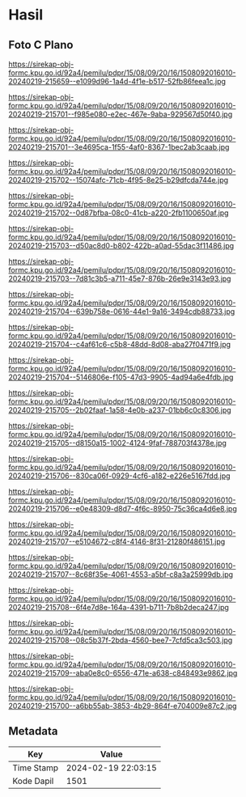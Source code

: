 # Hasil

## Foto C Plano

https://sirekap-obj-formc.kpu.go.id/92a4/pemilu/pdpr/15/08/09/20/16/1508092016010-20240219-215659--e1099d96-1a4d-4f1e-b517-52fb86feea1c.jpg

https://sirekap-obj-formc.kpu.go.id/92a4/pemilu/pdpr/15/08/09/20/16/1508092016010-20240219-215701--f985e080-e2ec-467e-9aba-929567d50f40.jpg

https://sirekap-obj-formc.kpu.go.id/92a4/pemilu/pdpr/15/08/09/20/16/1508092016010-20240219-215701--3e4695ca-1f55-4af0-8367-1bec2ab3caab.jpg

https://sirekap-obj-formc.kpu.go.id/92a4/pemilu/pdpr/15/08/09/20/16/1508092016010-20240219-215702--15074afc-71cb-4f95-8e25-b29dfcda744e.jpg

https://sirekap-obj-formc.kpu.go.id/92a4/pemilu/pdpr/15/08/09/20/16/1508092016010-20240219-215702--0d87bfba-08c0-41cb-a220-2fb1100650af.jpg

https://sirekap-obj-formc.kpu.go.id/92a4/pemilu/pdpr/15/08/09/20/16/1508092016010-20240219-215703--d50ac8d0-b802-422b-a0ad-55dac3f11486.jpg

https://sirekap-obj-formc.kpu.go.id/92a4/pemilu/pdpr/15/08/09/20/16/1508092016010-20240219-215703--7d81c3b5-a711-45e7-876b-26e9e3143e93.jpg

https://sirekap-obj-formc.kpu.go.id/92a4/pemilu/pdpr/15/08/09/20/16/1508092016010-20240219-215704--639b758e-0616-44e1-9a16-3494cdb88733.jpg

https://sirekap-obj-formc.kpu.go.id/92a4/pemilu/pdpr/15/08/09/20/16/1508092016010-20240219-215704--c4af61c6-c5b8-48dd-8d08-aba27f0471f9.jpg

https://sirekap-obj-formc.kpu.go.id/92a4/pemilu/pdpr/15/08/09/20/16/1508092016010-20240219-215704--5146806e-f105-47d3-9905-4ad94a6e4fdb.jpg

https://sirekap-obj-formc.kpu.go.id/92a4/pemilu/pdpr/15/08/09/20/16/1508092016010-20240219-215705--2b02faaf-1a58-4e0b-a237-01bb6c0c8306.jpg

https://sirekap-obj-formc.kpu.go.id/92a4/pemilu/pdpr/15/08/09/20/16/1508092016010-20240219-215705--d8150a15-1002-4124-9faf-788703f4378e.jpg

https://sirekap-obj-formc.kpu.go.id/92a4/pemilu/pdpr/15/08/09/20/16/1508092016010-20240219-215706--830ca06f-0929-4cf6-a182-e226e5167fdd.jpg

https://sirekap-obj-formc.kpu.go.id/92a4/pemilu/pdpr/15/08/09/20/16/1508092016010-20240219-215706--e0e48309-d8d7-4f6c-8950-75c36ca4d6e8.jpg

https://sirekap-obj-formc.kpu.go.id/92a4/pemilu/pdpr/15/08/09/20/16/1508092016010-20240219-215707--e5104672-c8f4-4146-8f31-21280f486151.jpg

https://sirekap-obj-formc.kpu.go.id/92a4/pemilu/pdpr/15/08/09/20/16/1508092016010-20240219-215707--8c68f35e-4061-4553-a5bf-c8a3a25999db.jpg

https://sirekap-obj-formc.kpu.go.id/92a4/pemilu/pdpr/15/08/09/20/16/1508092016010-20240219-215708--6f4e7d8e-164a-4391-b711-7b8b2deca247.jpg

https://sirekap-obj-formc.kpu.go.id/92a4/pemilu/pdpr/15/08/09/20/16/1508092016010-20240219-215708--08c5b37f-2bda-4560-bee7-7cfd5ca3c503.jpg

https://sirekap-obj-formc.kpu.go.id/92a4/pemilu/pdpr/15/08/09/20/16/1508092016010-20240219-215709--aba0e8c0-6556-471e-a638-c848493e9862.jpg

https://sirekap-obj-formc.kpu.go.id/92a4/pemilu/pdpr/15/08/09/20/16/1508092016010-20240219-215700--a6bb55ab-3853-4b29-864f-e704009e87c2.jpg


## Metadata

| Key        | Value               |
| ---------- | ------------------- |
| Time Stamp | 2024-02-19 22:03:15 |
| Kode Dapil | 1501                |



